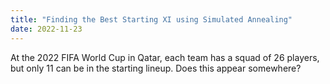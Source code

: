 ```yaml
---
title: "Finding the Best Starting XI using Simulated Annealing"
date: 2022-11-23
---
```


At the 2022 FIFA World Cup in Qatar, each team has a squad of 26 players, but only 11 can be in the starting lineup. 
Does this appear somewhere?
